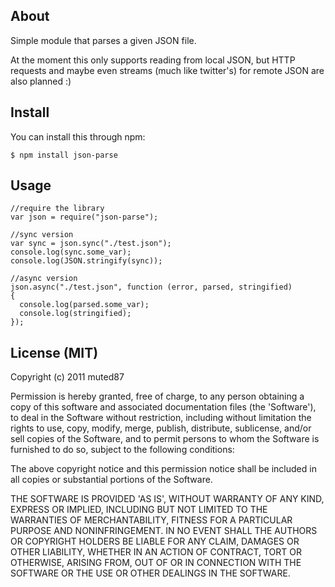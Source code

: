## About

Simple module that parses a given JSON file.

At the moment this only supports reading from local JSON, but HTTP requests and maybe even streams (much like twitter's) for remote JSON are also planned :)


## Install

You can install this through npm:

    $ npm install json-parse


## Usage

    //require the library
    var json = require("json-parse");

    //sync version
    var sync = json.sync("./test.json");
    console.log(sync.some_var);
    console.log(JSON.stringify(sync));

    //async version
    json.async("./test.json", function (error, parsed, stringified)
    {
      console.log(parsed.some_var);
      console.log(stringified);
    });

## License (MIT)

Copyright (c) 2011 muted87

Permission is hereby granted, free of charge, to any person obtaining a copy of this software and associated documentation files (the 'Software'), to deal in the Software without restriction, including without limitation the rights to use, copy, modify, merge, publish, distribute, sublicense, and/or sell copies of the Software, and to permit persons to whom the Software is furnished to do so, subject to the following conditions:

The above copyright notice and this permission notice shall be included in all copies or substantial portions of the Software.

THE SOFTWARE IS PROVIDED 'AS IS', WITHOUT WARRANTY OF ANY KIND, EXPRESS OR IMPLIED, INCLUDING BUT NOT LIMITED TO THE WARRANTIES OF MERCHANTABILITY, FITNESS FOR A PARTICULAR PURPOSE AND NONINFRINGEMENT. IN NO EVENT SHALL THE AUTHORS OR COPYRIGHT HOLDERS BE LIABLE FOR ANY CLAIM, DAMAGES OR OTHER LIABILITY, WHETHER IN AN ACTION OF CONTRACT, TORT OR OTHERWISE, ARISING FROM, OUT OF OR IN CONNECTION WITH THE SOFTWARE OR THE USE OR OTHER DEALINGS IN THE SOFTWARE.
